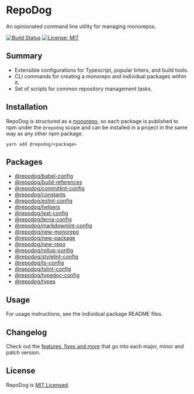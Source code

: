 # RepoDog

An opinionated command line utility for managing monorepos.

[![Build Status](https://travis-ci.org/dylanaubrey/repodog.svg?branch=master)](https://travis-ci.org/dylanaubrey/repodog)
[![License: MIT](https://img.shields.io/badge/License-MIT-yellow.svg)](LICENSE)

## Summary

* Extensible configurations for Typescript, popular linters, and build tools.
* CLI commands for creating a monorepo and individual packages within it.
* Set of scripts for common repository management tasks.

## Installation

RepoDog is structured as a [monorepo](https://github.com/lerna/lerna), so each package is published to npm under the
`@repodog` scope and can be installed in a project in the same way as any other npm package.

```shell
yarn add @repodog/<package>
```

## Packages

* [@repodog/babel-config](packages/babel-config)
* [@repodog/build-references](packages/build-references)
* [@repodog/commitlint-config](packages/commitlint-config)
* [@repodog/constants](packages/constants)
* [@repodog/eslint-config](packages/eslint-config)
* [@repodog/helpers](packages/helpers)
* [@repodog/jest-config](packages/jest-config)
* [@repodog/lerna-config](packages/lerna-config)
* [@repodog/markdownlint-config](packages/markdownlint-config)
* [@repodog/new-monorepo](packages/new-monorepo)
* [@repodog/new-package](packages/new-package)
* [@repodog/new-repo](packages/new-repo)
* [@repodog/rollup-config](packages/rollup-config)
* [@repodog/stylelint-config](packages/stylelint-config)
* [@repodog/ts-config](packages/ts-config)
* [@repodog/tslint-config](packages/tslint-config)
* [@repodog/typedoc-config](packages/typedoc-config)
* [@repodog/types](packages/types)

## Usage

For usage instructions, see the individual package README files.

## Changelog

Check out the [features, fixes and more](CHANGELOG.md) that go into each major, minor and patch version.

## License

RepoDog is [MIT Licensed](LICENSE).

